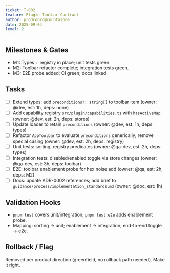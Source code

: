 ```yaml
---
ticket: T-002
feature: Plugin Toolbar Contract
author: prodcoord@countasone
date: 2025-09-04
level: 2
---
```


## Milestones & Gates

- M1: Types + registry in place; unit tests green.
- M2: Toolbar refactor complete; integration tests green.
- M3: E2E probe added; CI green; docs linked.

## Tasks

- [ ] Extend types: add `preconditions?: string[]` to toolbar item (owner: @dev, est: 1h, deps: none)
- [ ] Add capability registry `src/plugin/capabilities.ts` with `hasActiveMap` (owner: @dev, est: 2h, deps: stores)
- [ ] Update loader to retain `preconditions` (owner: @dev, est: 1h, deps: types)
- [ ] Refactor `AppToolbar` to evaluate `preconditions` generically; remove special casing (owner: @dev, est: 2h, deps: registry)
- [ ] Unit tests: sorting, registry predicates (owner: @qa-dev, est: 2h, deps: types)
- [ ] Integration tests: disabled/enabled toggle via store changes (owner: @qa-dev, est: 3h, deps: toolbar)
- [ ] E2E: toolbar enablement probe for hex noise add (owner: @qa, est: 2h, deps: M2)
- [ ] Docs: update ADR-0002 references; add brief to `guidance/process/implementation_standards.md` (owner: @doc, est: 1h)

## Validation Hooks

- `pnpm test` covers unit/integration; `pnpm test:e2e` adds enablement probe.
- Mapping: sorting → unit; enablement → integration; end-to-end toggle → e2e.

## Rollback / Flag

Removed per product direction (greenfield, no rollback path needed). Make it right.
